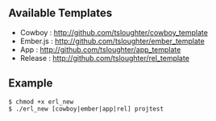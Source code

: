 Available Templates
-------------------

* Cowboy : http://github.com/tsloughter/cowboy_template
* Ember.js : http://github.com/tsloughter/ember_template
* App : http://github.com/tsloughter/app_template
* Release : http://github.com/tsloughter/rel_template

Example
-------

```
$ chmod +x erl_new
$ ./erl_new [cowboy|ember|app|rel] projtest
```
